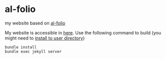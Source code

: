# al-folio

my website based on [al-folio](https://github.com/alshedivat/al-folio)

My website is accessible in [here](https://cnut1648.github.io/).
Use the following command to build (you might need to [install to user directory](https://stackoverflow.com/questions/17959435/bundle-install-failed-due-to-permission-denied))

```shell
bundle install
bundle exec jekyll server
```
